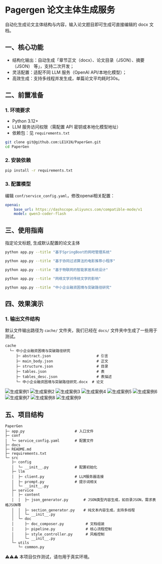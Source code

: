 # Pagergen 论文主体生成服务

自动化生成论文主体结构与内容，输入论文题目即可生成可直接编辑的 docx 文档。


## 一、核心功能
- 结构化输出：自动生成「章节正文（docx）、论文目录（JSON）、摘要（JSON） 等」，支持二次开发；  
- 灵活配置：适配不同 LLM 服务（OpenAI API/本地化模型）；  
- 高效生成：支持多线程并发生成，单篇论文平均耗时30s。


## 二、前置准备
### 1. 环境要求
- Python 3.12+  
- LLM 服务访问权限（需配置 API 密钥或本地化模型地址）  
- 依赖包：见 `requirements.txt`

```bash
git clone git@github.com:LE1X1N/PaperGen.git
cd PaperGen
```

### 2. 安装依赖
```bash
pip install -r requirements.txt
```

### 3. 配置模型
编辑 `conf/service_config.yaml`，修改openai相关配置：

```yaml
openai:
    base_url: https://dashscope.aliyuncs.com/compatible-mode/v1
    model: qwen3-coder-flash
```


## 三、使用指南

指定论文标题, 生成默认配置的论文主体

```bash
python app.py --title "基于SpringBoot的网吧管理系统"
```

```bash
python app.py --title "基于协同过滤算法的电影推荐小程序"
```

```bash
python app.py --title "基于物联网的智能家居系统设计"
```

```bash
python app.py --title "网络文学对传统文学的影响"
```

```bash
python app.py --title "中小企业融资困境与突破路径研究"
```


## 四、效果演示

### 1. 输出文件结构

默认文件输出路径为 `cache/` 文件夹，我们已经在 `docs/` 文件夹中生成了一些用于测试。

``` plaintext
cache
  └─ 中小企业融资困境与突破路径研究
     ├─ abstract.json                     # 引言
     ├─ main_body.json                    # 正文
     ├─ structure.json                    # 目录 
     ├─ tables.json                       # 表
     ├─ tables_desc.json                  # 表描述
     └─ 中小企业融资困境与突破路径研究.docx  # 论文
```

![生成案例1](imgs/img-1.png)
![生成案例2](imgs/img-2.png)
![生成案例3](imgs/img-3.png)
![生成案例4](imgs/img-4.png)
![生成案例5](imgs/img-5.png)
![生成案例6](imgs/img-6.png)
![生成案例7](imgs/img-7.png)
![生成案例8](imgs/img-8.png)
![生成案例9](imgs/img-9.png)

## 五、项目结构

```
PaperGen
├─ app.py                       # 入口文件
├─ conf 
│  └─ service_config.yaml       # 配置文件
├─ docs
├─ README.md
├─ requirements.txt
└─ src
   ├─ config
   │  └─ __init__.py            # 配置初始化
   ├─ llm
   │  ├─ client.py              # LLM服务器连接
   │  ├─ prompt.py              # 提示词相关
   │  └─ __init__.py
   ├─ service
   │  ├─ content
   │  │  ├─ json_generator.py       # JSON类型内容生成，如目录JSON，需求表格JSON等
   │  │  ├─ section_generator.py    # 纯文本内容生成，支持多线程
   │  │  └─ __init__.py
   │  └─ doc
   │     ├─ doc_composer.py          # 文档组装
   │     ├─ pipeline.py              # 核心流程控制
   │     ├─ style_controller.py      # 风格控制
   │     └─ __init__.py
   └─ utils
      └─ common.py
```

⚠️⚠️⚠️ 本项目仅作测试，请勿用于真实环境。